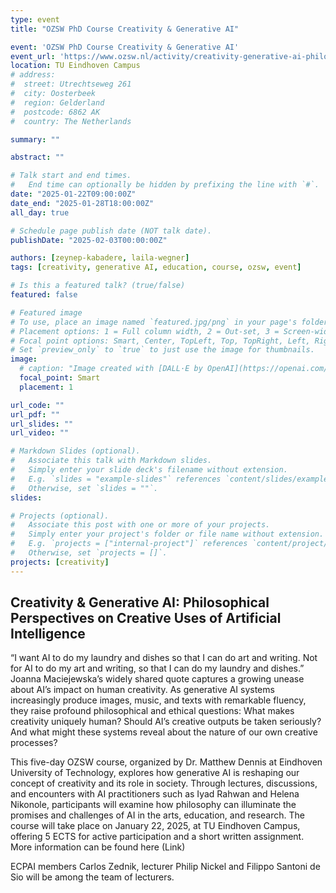 ```yaml
---
type: event
title: "OZSW PhD Course Creativity & Generative AI"

event: 'OZSW PhD Course Creativity & Generative AI'
event_url: 'https://www.ozsw.nl/activity/creativity-generative-ai-philosophical-perspectives-on-creative-uses-of-artificial-intelligence-2/'
location: TU Eindhoven Campus
# address:
#  street: Utrechtseweg 261
#  city: Oosterbeek
#  region: Gelderland
#  postcode: 6862 AK
#  country: The Netherlands

summary: ""

abstract: ""

# Talk start and end times.
#   End time can optionally be hidden by prefixing the line with `#`.
date: "2025-01-22T09:00:00Z"
date_end: "2025-01-28T18:00:00Z"
all_day: true

# Schedule page publish date (NOT talk date).
publishDate: "2025-02-03T00:00:00Z"

authors: [zeynep-kabadere, laila-wegner]
tags: [creativity, generative AI, education, course, ozsw, event]

# Is this a featured talk? (true/false)
featured: false

# Featured image
# To use, place an image named `featured.jpg/png` in your page's folder.
# Placement options: 1 = Full column width, 2 = Out-set, 3 = Screen-width
# Focal point options: Smart, Center, TopLeft, Top, TopRight, Left, Right, BottomLeft, Bottom, BottomRight
# Set `preview_only` to `true` to just use the image for thumbnails.
image:
  # caption: "Image created with [DALL·E by OpenAI](https://openai.com/dall-e-3)"
  focal_point: Smart
  placement: 1

url_code: ""
url_pdf: ""
url_slides: ""
url_video: ""

# Markdown Slides (optional).
#   Associate this talk with Markdown slides.
#   Simply enter your slide deck's filename without extension.
#   E.g. `slides = "example-slides"` references `content/slides/example-slides.md`.
#   Otherwise, set `slides = ""`.
slides:

# Projects (optional).
#   Associate this post with one or more of your projects.
#   Simply enter your project's folder or file name without extension.
#   E.g. `projects = ["internal-project"]` references `content/project/deep-learning/index.md`.
#   Otherwise, set `projects = []`.
projects: [creativity]
---
```


## Creativity & Generative AI: Philosophical Perspectives on Creative Uses of Artificial Intelligence

“I want AI to do my laundry and dishes so that I can do art and writing. Not for AI to do my art and writing, so that I can do my laundry and dishes.” Joanna Maciejewska’s widely shared quote captures a growing unease about AI’s impact on human creativity. As generative AI systems increasingly produce images, music, and texts with remarkable fluency, they raise profound philosophical and ethical questions: What makes creativity uniquely human? Should AI’s creative outputs be taken seriously? And what might these systems reveal about the nature of our own creative processes? 

This five-day OZSW course, organized by Dr. Matthew Dennis at Eindhoven University of Technology, explores how generative AI is reshaping our concept of creativity and its role in society. Through lectures, discussions, and encounters with AI practitioners such as Iyad Rahwan and Helena Nikonole, participants will examine how philosophy can illuminate the promises and challenges of AI in the arts, education, and research. The course will take place on January 22, 2025, at TU Eindhoven Campus, offering 5 ECTS for active participation and a short written assignment. More information can be found here (Link) 

ECPAI members Carlos Zednik, lecturer Philip Nickel and Filippo Santoni de Sio will be among the team of lecturers.

